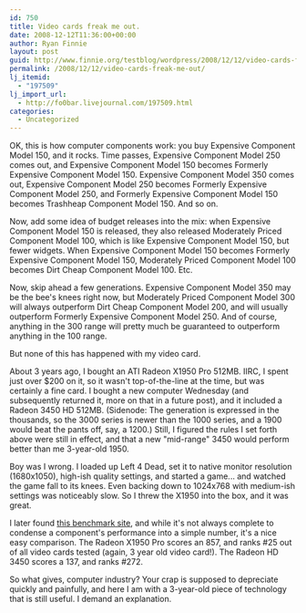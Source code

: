 ```yaml
---
id: 750
title: Video cards freak me out.
date: 2008-12-12T11:36:00+00:00
author: Ryan Finnie
layout: post
guid: http://www.finnie.org/testblog/wordpress/2008/12/12/video-cards-freak-me-out/
permalink: /2008/12/12/video-cards-freak-me-out/
lj_itemid:
  - "197509"
lj_import_url:
  - http://fo0bar.livejournal.com/197509.html
categories:
  - Uncategorized
---
```

OK, this is how computer components work: you buy Expensive Component Model 150, and it rocks. Time passes, Expensive Component Model 250 comes out, and Expensive Component Model 150 becomes Formerly Expensive Component Model 150. Expensive Component Model 350 comes out, Expensive Component Model 250 becomes Formerly Expensive Component Model 250, and Formerly Expensive Component Model 150 becomes Trashheap Component Model 150. And so on.

Now, add some idea of budget releases into the mix: when Expensive Component Model 150 is released, they also released Moderately Priced Component Model 100, which is like Expensive Component Model 150, but fewer widgets. When Expensive Component Model 150 becomes Formerly Expensive Component Model 150, Moderately Priced Component Model 100 becomes Dirt Cheap Component Model 100. Etc.

Now, skip ahead a few generations. Expensive Component Model 350 may be the bee's knees right now, but Moderately Priced Component Model 300 will always outperform Dirt Cheap Component Model 200, and will usually outperform Formerly Expensive Component Model 250. And of course, anything in the 300 range will pretty much be guaranteed to outperform anything in the 100 range.

But none of this has happened with my video card.

About 3 years ago, I bought an ATI Radeon X1950 Pro 512MB. IIRC, I spent just over $200 on it, so it wasn't top-of-the-line at the time, but was certainly a fine card. I bought a new computer Wednesday (and subsequently returned it, more on that in a future post), and it included a Radeon 3450 HD 512MB. (Sidenode: The generation is expressed in the thousands, so the 3000 series is newer than the 1000 series, and a 1900 would beat the pants off, say, a 1200.) Still, I figured the rules I set forth above were still in effect, and that a new "mid-range" 3450 would perform better than me 3-year-old 1950.

Boy was I wrong. I loaded up Left 4 Dead, set it to native monitor resolution (1680x1050), high-ish quality settings, and started a game... and watched the game fall to its knees. Even backing down to 1024x768 with medium-ish settings was noticeably slow. So I threw the X1950 into the box, and it was great.

I later found [this benchmark site](http://www.videocardbenchmark.net/), and while it's not always complete to condense a component's performance into a simple number, it's a nice easy comparison. The Radeon X1950 Pro scores an 857, and ranks #25 out of all video cards tested (again, 3 year old video card!). The Radeon HD 3450 scores a 137, and ranks #272.

So what gives, computer industry? Your crap is supposed to depreciate quickly and painfully, and here I am with a 3-year-old piece of technology that is still useful. I demand an explanation.
